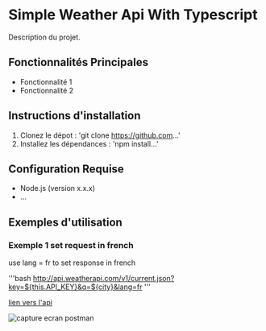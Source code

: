 # Simple Weather Api With Typescript
Description du projet.

## Fonctionnalités Principales
- Fonctionnalité 1
- Fonctionnalité 2


## Instructions d'installation

1. Clonez le dépot : 'git clone https://github.com...'
2. Installez les dépendances : 'npm install...'

## Configuration Requise
- Node.js (version x.x.x)
- ...
## Exemples d'utilisation

### Exemple 1 set request in french
use lang = fr to set response in french

'''bash
http://api.weatherapi.com/v1/current.json?key=${this.API_KEY}&q=${city}&lang=fr
'''

[lien vers l'api](https://www.weatherapi.com/)

![capture ecran postman](screenshot.png)